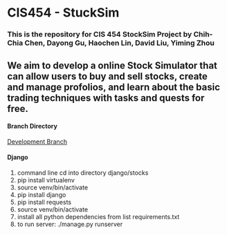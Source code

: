# CIS454 - StuckSim 
### This is the repository for CIS 454 StockSim Project by Chih-Chia Chen, Dayong Gu, Haochen Lin, David Liu, Yiming Zhou ###

## We aim to develop a online Stock Simulator that can allow users to buy and sell stocks, create and manage profolios, and learn about the basic trading techniques with tasks and quests for free. ##

#### Branch Directory ####

[Development Branch](https://github.com/walper/CIS454-investmentWeb/blob/Development/README.md "Go to Development Branch")

#### Django

1. command line cd into directory django/stocks <br/>
2. pip install virtualenv <br/>
3. source venv/bin/activate <br/>
4. pip install django <br/>
5. pip install requests
6. source venv/bin/activate <br/>
7. install all python dependencies from list requirements.txt <br/>
8. to run server: ./manage.py runserver <br/>
